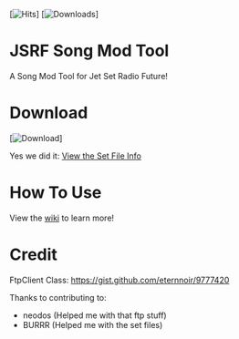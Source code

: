 [![Hits](https://hits.dwyl.com/chrisderwahre/JSRF_Song_Mod_Tool.svg)]
[![Downloads](https://img.shields.io/github/downloads/chrisderwahre/JSRF_Song_Mod_Tool/latest/total.svg)]

# JSRF Song Mod Tool
A Song Mod Tool for Jet Set Radio Future! 

# Download
[![Download](https://github.com/chrisderwahre/JSRF_Song_Mod_Tool/releases)]

Yes we did it: [View the Set File Info](https://pastebin.com/raw/spiE5xup)

# How To Use
View the [wiki](https://github.com/chrisderwahre/JSRF_Song_Mod_Tool/wiki) to learn more!
 
# Credit

FtpClient Class: https://gist.github.com/eternnoir/9777420 

Thanks to contributing to:
 - neodos (Helped me with that ftp stuff)
 - BURRR (Helped me with the set files)
